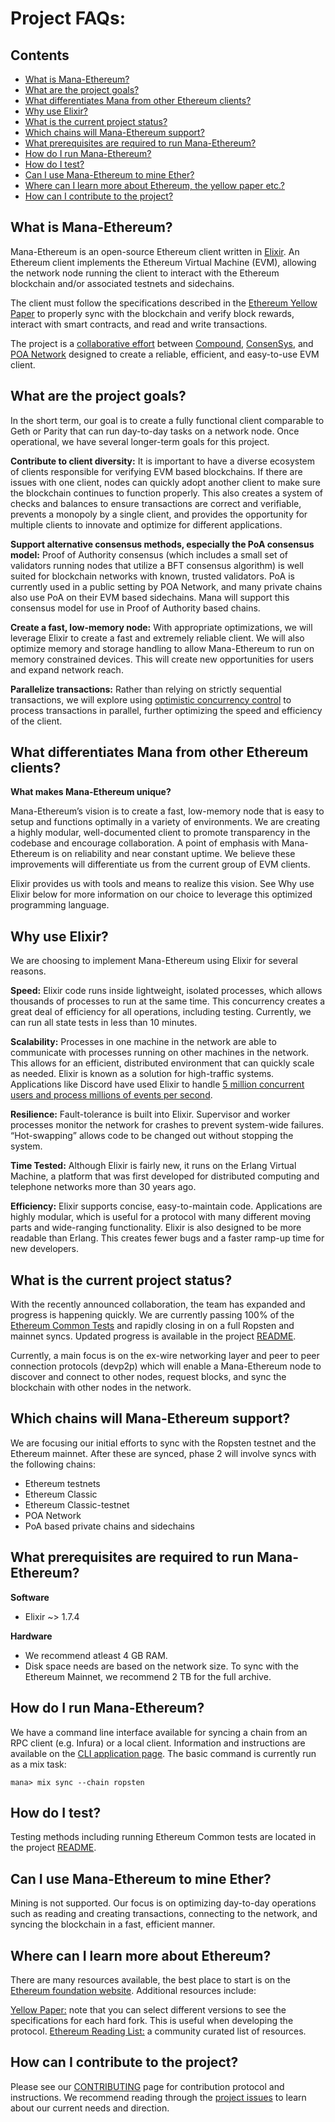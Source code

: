 # Project FAQs:

## Contents
- [What is Mana-Ethereum?](#what-is-mana-ethereum)
- [What are the project goals?](#what-are-the-project-goals)
- [What differentiates Mana from other Ethereum clients?](#what-differentiates-mana-from-other-ethereum-clients)
- [Why use Elixir?](#why-use-elixir)
- [What is the current project status?](#what-is-the-current-project-status)
- [Which chains will Mana-Ethereum support?](#which-chains-will-mana-ethereum-support)
- [What prerequisites are required to run Mana-Ethereum?](#what-prerequisites-are-required-to-run-mana-ethereum)
- [How do I run Mana-Ethereum?](#how-do-i-run-mana-ethereum)
- [How do I test?](#how-do-i-test)
- [Can I use Mana-Ethereum to mine Ether?](#can-i-use-mana-ethereum-to-mine-ether)
- [Where can I learn more about Ethereum, the yellow paper etc.?](#where-can-i-learn-more-about-ethereum)
- [How can I contribute to the project?](#how-can-i-contribute-to-the-project)

## What is Mana-Ethereum?

Mana-Ethereum is an open-source Ethereum client written in [Elixir](https://elixir-lang.org/). An Ethereum client implements the Ethereum Virtual Machine (EVM), allowing the network node running the client to interact with the Ethereum blockchain and/or associated testnets and sidechains. 

The client must follow the specifications described in the [Ethereum Yellow Paper](https://github.com/ethereum/yellowpaper) to properly sync with the blockchain and verify block rewards, interact with smart contracts, and read and write transactions. 

The project is a [collaborative effort](https://medium.com/poa-network/poa-network-compound-and-consensys-announce-collaboration-on-ethereum-client-written-in-elixir-b265d048402) between [Compound](https://compound.finance/), [ConsenSys](https://consensys.net/), and [POA Network](https://poa.network/) designed to create a reliable, efficient, and easy-to-use EVM client.

## What are the project goals?

In the short term, our goal is to create a fully functional client comparable to Geth or Parity that can run day-to-day tasks on a network node. Once operational, we have several longer-term goals for this project.

**Contribute to client diversity:** It is important to have a diverse ecosystem of clients responsible for verifying EVM based blockchains. If there are issues with one client, nodes can quickly adopt another client to make sure the blockchain continues to function properly. This also creates a system of checks and balances to ensure transactions are correct and verifiable, prevents a monopoly by a single client, and provides the opportunity for multiple clients to innovate and optimize for different applications.

**Support alternative consensus methods, especially the PoA consensus model:** Proof of Authority consensus (which includes a small set of validators running nodes that utilize a BFT consensus algorithm) is well suited for blockchain networks with known, trusted validators. PoA is currently used in a public setting by POA Network, and many private chains also use PoA on their EVM based sidechains. Mana will support this consensus model for use in Proof of Authority based chains.

**Create a fast, low-memory node:**  With appropriate optimizations, we will leverage Elixir to create a fast and extremely reliable client. We will also optimize memory and storage handling to allow Mana-Ethereum to run on memory constrained devices. This will create new opportunities for users and expand network reach.

**Parallelize transactions:** Rather than relying on strictly sequential transactions, we will explore using [optimistic concurrency control](https://en.wikipedia.org/wiki/Optimistic_concurrency_control) to process transactions in parallel, further optimizing the speed and efficiency of the client.

## What differentiates Mana from other Ethereum clients?

**What makes Mana-Ethereum unique?**

Mana-Ethereum’s vision is to create a fast, low-memory node that is easy to setup and functions optimally in a variety of environments.  We are creating a highly modular, well-documented client to promote transparency in the codebase and encourage collaboration. A point of emphasis with Mana-Ethereum is on reliability and near constant uptime. We believe these improvements will differentiate us from the current group of EVM clients.

Elixir provides us with tools and means to realize this vision. See Why use Elixir below for more information on our choice to leverage this optimized programming language.

## Why use Elixir?

We are choosing to implement Mana-Ethereum using Elixir for several reasons.

**Speed:** Elixir code runs inside lightweight, isolated processes, which allows thousands of processes to run at the same time. This concurrency creates a great deal of efficiency for all operations, including testing. Currently, we can run all state tests in less than 10 minutes.

**Scalability:**  Processes in one machine in the network are able to communicate with processes running on other machines in the network. This allows for an efficient, distributed environment that can quickly scale as needed. Elixir is known as a solution for high-traffic systems. Applications like Discord have used Elixir to handle [5 million concurrent users and process millions of events per second](https://blog.discordapp.com/scaling-elixir-f9b8e1e7c29b). 

**Resilience:** Fault-tolerance is built into Elixir. Supervisor and worker processes monitor the network for crashes to prevent system-wide failures. “Hot-swapping” allows code to be changed out without stopping the system.

**Time Tested:** Although Elixir is fairly new, it runs on the Erlang Virtual Machine, a platform that was first developed for distributed computing and telephone networks more than 30 years ago. 

**Efficiency:**  Elixir supports concise, easy-to-maintain code. Applications are highly modular, which is useful for a protocol with many different moving parts and wide-ranging functionality. Elixir is also designed to be more readable than Erlang. This creates fewer bugs and a faster ramp-up time for new developers.

## What is the current project status?

With the recently announced collaboration, the team has expanded and progress is happening quickly. We are currently passing 100% of the [Ethereum Common Tests](https://github.com/ethereum/tests) and rapidly closing in on a full Ropsten and mainnet syncs. Updated progress is available in the project [README](https://github.com/mana-ethereum/mana).

Currently, a main focus is on the ex-wire networking layer and peer to peer connection protocols (devp2p) which will enable a Mana-Ethereum node to discover and connect to other nodes, request blocks, and sync the blockchain with other nodes in the network.

## Which chains will Mana-Ethereum support? 

We are focusing our initial efforts to sync with the Ropsten testnet and the Ethereum mainnet. After these are synced, phase 2 will involve syncs with the following chains:
- Ethereum testnets
- Ethereum Classic
- Ethereum Classic-testnet
- POA Network
- PoA based private chains and sidechains

## What prerequisites are required to run Mana-Ethereum?

**Software**  
- Elixir ~> 1.7.4

**Hardware** 
- We recommend atleast 4 GB RAM. 
- Disk space needs are based on the network size. To sync with the Ethereum Mainnet, we recommend 2 TB for the full archive. 

## How do I run Mana-Ethereum?

We have a command line interface available for syncing a chain from an RPC client (e.g. Infura) or a local client. Information and instructions are available on the [CLI application page](https://github.com/mana-ethereum/mana/tree/master/apps/cli). The basic command is currently run as a mix task:

```mana> mix sync --chain ropsten```

## How do I test?

Testing methods including running Ethereum Common tests are located in the project [README](https://github.com/mana-ethereum/mana#Testing).

## Can I use Mana-Ethereum to mine Ether?

Mining is not supported. Our focus is on optimizing day-to-day operations such as reading and creating transactions, connecting to the network, and syncing the blockchain in a fast, efficient manner.  

## Where can I learn more about Ethereum?

There are many resources available, the best place to start is on the [Ethereum foundation website](https://www.ethereum.org/). Additional resources include:

[Yellow Paper:](https://github.com/ethereum/yellowpaper) note that you can select different versions to see the specifications for each hard fork. This is useful when developing the protocol.
[Ethereum Reading List:](https://github.com/Scanate/EthList) a community curated list of resources.

## How can I contribute to the project?

Please see our [CONTRIBUTING](https://github.com/mana-ethereum/mana/blob/master/CONTRIBUTING.md) page for contribution protocol and instructions. We recommend reading through the [project issues](https://github.com/mana-ethereum/mana/issues) to learn about our current needs and direction.
